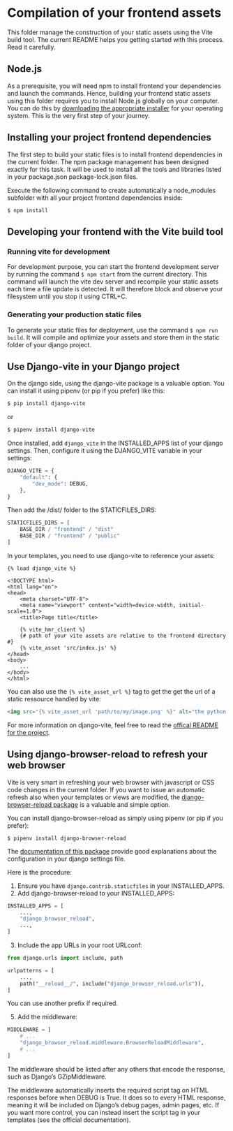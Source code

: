 # Compilation of your frontend assets

This folder manage the construction of your static assets using the Vite build tool. The current README helps you getting started with this process. Read it carefully.

## Node.js

As a prerequisite, you will need npm to install frontend your dependencies and launch the commands. Hence, building your frontend static assets using this folder requires you to install Node.js globally on your computer. You can do this by [downloading the appropriate installer](https://nodejs.org/en/download/current) for your operating system. This is the very first step of your journey.

## Installing your project frontend dependencies

The first step to build your static files is to install frontend dependencies in the current folder. The npm package management has been designed exactly for this task. It will be used to install all the tools and libraries listed in your package.json package-lock.json files. 

Execute the following command to create automatically a node_modules subfolder with all your project frontend dependencies inside:

```
$ npm install
```

## Developing your frontend with the Vite build tool

### Running vite for development

For development purpose, you can start the frontend development server by running the command `$ npm start` from the current directory. This command will launch the vite dev server and recompile your static assets each time a file update is detected. It will therefore block and observe your filesystem until you stop it using CTRL+C.

### Generating your production static files

To generate your static files for deployment, use the command `$ npm run build`. It will compile and optimize your assets and store them in the static folder of your django project.

## Use Django-vite in your Django project

On the django side, using the django-vite package is a valuable option. You can install it using pipenv (or pip if you prefer) like this:

```bash
$ pip install django-vite
```
or 
```bash
$ pipenv install django-vite
```

Once installed, add `django_vite` in the INSTALLED_APPS list of your django settings. Then, configure it using the
DJANGO_VITE variable in your settings:

```python
DJANGO_VITE = {
    "default": {
        "dev_mode": DEBUG,
    },
}
```

Then add the <path to frontend>/dist/ folder to the STATICFILES_DIRS:

```python
STATICFILES_DIRS = [
    BASE_DIR / "frontend" / "dist"
    BASE_DIR / "frontend" / "public"
]
```

In your templates, you need to use django-vite to reference your assets:

```
{% load django_vite %}

<!DOCTYPE html>
<html lang="en">
<head>
    <meta charset="UTF-8">
    <meta name="viewport" content="width=device-width, initial-scale=1.0">
    <title>Page title</title>

    {% vite_hmr_client %}
    {# path of your vite assets are relative to the frontend directory #}
    {% vite_asset 'src/index.js' %}
</head>
<body>
    ...
</body>
</html>
```

You can also use the `{% vite_asset_url %}` tag to get the get the url of a static
ressource handled by vite:

```html
<img src="{% vite_asset_url 'path/to/my/image.png' %}" alt="the python logo" />
```

For more information on django-vite, feel free to read the [offical README for the project](https://github.com/MrBin99/django-vite/blob/3.0.0/README.md).

## Using django-browser-reload to refresh your web browser

Vite is very smart in refreshing your web browser with javascript or CSS code changes in the current folder. If you want to issue an automatic refresh also when your templates or views are modified, the [django-browser-reload package](https://github.com/adamchainz/django-browser-reload) is a valuable and simple option.

You can install django-browser-reload as simply using pipenv (or pip if you prefer):

```
$ pipenv install django-browser-reload
```

The [documentation of this package](https://github.com/adamchainz/django-browser-reload/blob/main/README.rst) provide good explanations about the configuration in your django settings file.

Here is the procedure:

1. Ensure you have `django.contrib.staticfiles` in your INSTALLED_APPS.
2. Add django-browser-reload to your INSTALLED_APPS: 
```python
INSTALLED_APPS = [
    ...,
    "django_browser_reload",
    ...,
]
```
3. Include the app URLs in your root URLconf:
```python
from django.urls import include, path

urlpatterns = [
    ...,
    path("__reload__/", include("django_browser_reload.urls")),
]
```
You can use another prefix if required.

5. Add the middleware:
```python
MIDDLEWARE = [
    # ...
    "django_browser_reload.middleware.BrowserReloadMiddleware",
    # ...
]
```
The middleware should be listed after any others that encode the response, such as Django’s GZipMiddleware.

The middleware automatically inserts the required script tag on HTML responses before </body> when DEBUG is True. It does so to every HTML response, meaning it will be included on Django’s debug pages, admin pages, etc. If you want more control, you can instead insert the script tag in your templates (see the official documentation).

